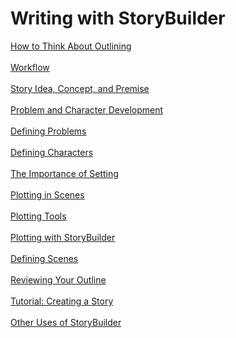 # Writing with StoryBuilder #
[How to Think About Outlining](How_to_Think_About_Outlining.md) <br/><br/>
[Workflow](Workflow.md) <br/><br/>
[Story Idea, Concept, and Premise](Story_Idea,_Concept,_and_Premise.md) <br/><br/>
[Problem and Character  Development](Problem_and_Character_Development.md) <br/><br/>
[Defining Problems](Defining_Problems.md) <br/><br/>
[Defining Characters](Defining_Characters.md) <br/><br/>
[The Importance of Setting](The_Importance_of_Setting.md) <br/><br/>
[Plotting in Scenes](Plotting_in_Scenes.md) <br/><br/>
[Plotting Tools](Plotting_Tools.md) <br/><br/>
[Plotting with StoryBuilder](Plotting_with_StoryBuilder.md) <br/><br/>
[Defining Scenes](Defining_Scenes.md) <br/><br/>
[Reviewing Your Outline](Reviewing_Your_Outline.md) <br/><br/>
[Tutorial: Creating a Story](Tutorial_Creating_a_Story.md) <br/><br/>
[Other Uses of StoryBuilder](Other_Uses_of_StoryBuilder.md) <br/><br/>
